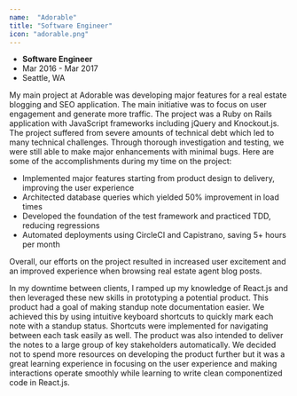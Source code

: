 ```yaml
---
name:  "Adorable"
title: "Software Engineer"
icon: "adorable.png"
---
```


* **Software Engineer**
* Mar 2016 - Mar 2017
* Seattle, WA

My main project at Adorable was developing major features for a real estate blogging and SEO application. The main initiative was to focus on user engagement and generate more traffic. The project was a Ruby on Rails application with JavaScript frameworks including jQuery and Knockout.js. The project suffered from severe amounts of technical debt which led to many technical challenges. Through thorough investigation and testing, we were still able to make major enhancements with minimal bugs. Here are some of the accomplishments during my time on the project:

* Implemented major features starting from product design to delivery, improving the user experience
* Architected database queries which yielded 50% improvement in load times
* Developed the foundation of the test framework and practiced TDD, reducing regressions
* Automated deployments using CircleCI and Capistrano, saving 5+ hours per month

Overall, our efforts on the project resulted in increased user excitement and an improved experience when browsing real estate agent blog posts.

In my downtime between clients, I ramped up my knowledge of React.js and then leveraged these new skills in prototyping a potential product. This product had a goal of making standup note documentation easier. We achieved this by using intuitive keyboard shortcuts to quickly mark each note with a standup status. Shortcuts were implemented for navigating between each task easily as well. The product was also intended to deliver the notes to a large group of key stakeholders automatically. We decided not to spend more resources on developing the product further but it was a great learning experience in focusing on the user experience and making interactions operate smoothly while learning to write clean componentized code in React.js.
